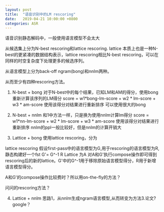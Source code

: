 ```yaml
---
layout: post
title:  "语音识别中的LM rescoring"
date:   2019-04-21 10:00:00 +0800
categories: ASR
---
```

语音识别静态解码中，一般使用语言模型不会太大

从候选集上分为N-best rescoring和lattice rescoring. lattice 本质上也是一种N-best的更紧凑的数据结构表示，lattice rescoring相比N-best rescoring，可以在同样的时空复杂度下处理更多的候选序列。

从语言模型上分为back-off ngram(bong)和nnlm两种。

从而至少有四种rescoring方法。

1. N-best + bong
对于N-best中的每个结果，已知LM和AM的得分，使用bong重新计算该序列的LM得分
score = w1\*bong-lm-score + w2 \* lm-score + w3 \* am-score
使用该得分对结果进行重新排序
可以使用很大的bong

2. N-best + nnlm
和1中方法一样，只是换为使用nnlm计算lm得分
score = w1\*nn-lm-score + w2 \* lm-score + w3 \* am-score
使用该得分对结果进行重新排序
nnlm的ppl一般比较好，但是nnlm的计算开销大

3. Lattice + bong
使用lattice rescoring，分为

lattice rescoring
假设first-pass中的语言模型为G,用于rescoring的语言模型为R,静态构建好一个fst G'= G^-1 R
Lattice 为A
对A和G'执行compose操作即可得到rescoring后的新的lattice。G'中的G^-1用于移除原始语言模型得分，R用于新增语言模型得分。

A和G'的compose操作比较费时？所以用on-the-fly的方法？

问问的rescoring方法？



4. Lattice + nnlm
思路1，从nnlm生成ngram语言模型,从而转变为方法3.论文?google？
